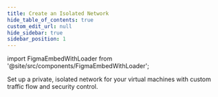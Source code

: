 ```yaml
---
title: Create an Isolated Network
hide_table_of_contents: true
custom_edit_url: null
hide_sidebar: true
sidebar_position: 1
---
```


import FigmaEmbedWithLoader from '@site/src/components/FigmaEmbedWithLoader';

Set up a private, isolated network for your virtual machines with custom traffic flow and security control.

<div style={{ width: "100%", margin: 0, padding: 0, overflow: "hidden" }}>
  <FigmaEmbedWithLoader
    className="figma-wrapper"
    url="https://embed.figma.com/proto/aCkIcNxplCiO6pnAKHq9WF/Isolated-Network?node-id=5-71&scaling=scale-down-width&content-scaling=fixed&page-id=0%3A1&embed-host=share"
    thumbnail="/img/template-thumbnail.jpg"
    height="620px"
  />
</div>